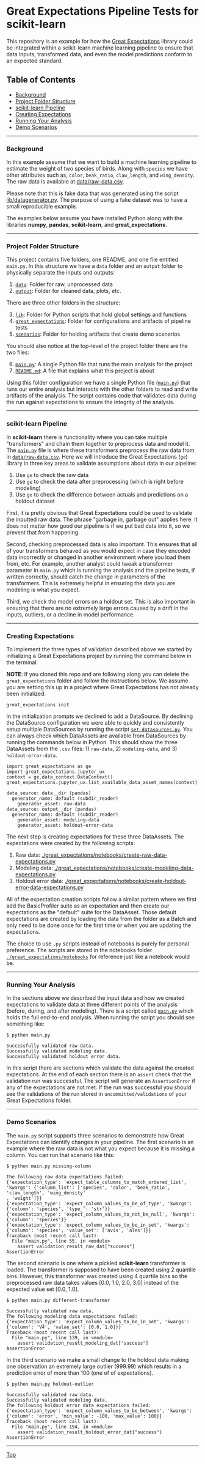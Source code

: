 # Great Expectations Pipeline Tests for scikit-learn

This repository is an example for how the [Great Expectations](https://github.com/great-expectations/great_expectations) 
library could be integrated within a scikit-learn machine learning pipeline to ensure that data 
inputs, transformed data, and even the model predictions conform to an expected standard. 

## Table of Contents

 - [Background](#background)
 - [Project Folder Structure](#project-folder-structure)
 - [scikit-learn Pipeline](#scikit-learn-pipeline)
 - [Creating Expectations](#creating-expectations)
 - [Running Your Analysis](#running-your-analysis) 
 - [Demo Scenarios](#demo-scenarios)  


---

### Background

In this example assume that we want to build a machine learning pipeline to 
estimate the weight of two species of birds. Along with `species` we have other 
attributes such as, `color`, `beak_ratio`, `claw_length`, and `wing_density`. 
The raw data is available at [data/raw-data.csv](./data/raw-data.csv). 

Please note that this is fake data that was generated using the script [lib/datagenerator.py](./lib/datagenerator.py). 
The purpose of using a fake dataset was to have a small reproducible example.

The examples below assume you have installed Python along with the libraries **numpy**, 
**pandas**, **scikit-learn**, and **great_expectations**.


---

### Project Folder Structure

This project contains five folders, one README, and one file entitled `main.py`. 
In this structure we have a `data` folder and an `output` folder to physically separate 
the inputs and outputs:  

1.  [`data`](./data): Folder for raw, unprocessed data
2.  [`output`](./output): Folder for cleaned data, plots, etc.

There are three other folders in the structure:

3. [`lib`](./lib): Folder for Python scripts that hold global settings and functions
4. [`great_expectations`](./great_expectations): Folder for configurations and artifacts of pipeline tests
5. [`scenarios`](./scenarios): Folder for holding artifacts that create demo scenarios

You should also notice at the top-level of the project folder there are the two files: 

6. [`main.py`](main.py): A single Python file that runs the main analysis for the project 
7. [`README.md`](README.md): A file that explains what this project is about

Using this folder configuration we have a single Python file ([`main.py`](main.py)) that runs 
our entire analysis but interacts with the other folders to read and write artifacts 
of the analysis. The script contains code that validates data during the run against 
expectations to ensure the integrity of the analysis.


---

### scikit-learn Pipeline

In **scikit-learn** there is functionality where you can take multiple "transformers" 
and chain them together to preprocess data and model it. The [`main.py`](main.py) 
file is where these transformers preprocess the raw data from in [`data/raw-data.csv`](./data/raw-data.csv). 
Here we will introduce the Great Expectations (`ge`) library in three key areas to 
validate assumptions about data in our pipeline: 

1. Use `ge` to check the raw data
2. Use `ge` to check the data after preprocessing (which is right before modeling)
3. Use `ge` to check the difference between actuals and predictions on a holdout dataset

First, it is pretty obvious that Great Expectations could be used to validate the inputted raw data. 
The phrase "garbage in, garbage out" applies here. It does not matter how good our 
pipeline is if we put bad data into it, so we prevent that from happening.

Second, checking preprocessed data is also important. This ensures that all of your transformers 
behaved as you would expect in case they encoded data incorrectly or changed in another 
environment where you load them from, etc. For example, another analyst could tweak 
a transformer parameter in `main.py` which is running the analysis and the pipeline tests, 
if written correctly, should catch the change in parameters of the transformers. 
This is extremely helpful in ensuring the data you are modeling is what you expect.

Third, we check the model errors on a holdout set. This is also important in ensuring 
that there are no extremely large errors caused by a drift in the inputs, outliers, or a 
decline in model performance.


---

### Creating Expectations

To implement the three types of validation described above we started by initializing a 
Great Expectations project by running the command below in the terminal. 

**NOTE**: If you cloned this repo and are following along you can delete the 
`great_expectations` folder and follow the instructions below. We assume you are 
setting this up in a project where Great Expectations has not already been initialized.

```
great_expectations init
```

In the initialization prompts we declined to add a DataSource. By declining the DataSource 
configuration we were able to quickly and consistently setup multiple DataSources by 
running the script [`set-datasources.py`](./great_expectations/notebooks/set-datasources.py). 
You can always check which DataAssets are available from DataSources by running the commands below 
in Python. This should show the three DataAssets from the `.csv` files: 1) `raw-data`, 
2) `modeling-data`, and 3) `holdout-error-data`.  

```
import great_expectations as ge
import great_expectations.jupyter_ux
context = ge.data_context.DataContext()
great_expectations.jupyter_ux.list_available_data_asset_names(context)

data_source: data__dir (pandas)
  generator_name: default (subdir_reader)
    generator_asset: raw-data
data_source: output__dir (pandas)
  generator_name: default (subdir_reader)
    generator_asset: modeling-data
    generator_asset: holdout-error-data
```

The next step is creating expectations for these three DataAssets. The expectations 
were created by the following scripts: 

1. Raw data: [./great_expectations/notebooks/create-raw-data-expectations.py](./great_expectations/notebooks/create-raw-data-expectations.py)
2. Modeling data: [./great_expectations/notebooks/create-modeling-data-expectations.py](./great_expectations/notebooks/create-modeling-data-expectations.py)
3. Holdout error data: [./great_expectations/notebooks/create-holdout-error-data-expectations.py](./great_expectations/notebooks/create-holdout-error-data-expectations.py)

All of the expectation creation scripts follow a similar pattern where we first add the BasicProfiler suite 
as an expectation and then create our expectations as the "default" suite for the DataAsset.
Those default expectations are created by loading the data from the folder as a Batch and 
only need to be done once for the first time or when you are updating the expectations.

The choice to use `.py` scripts instead of notebooks is purely for personal preference. 
The scripts are stored in the notebooks folder [`./great_expectations/notebooks`](./great_expectations/notebooks) 
for reference just like a notebook would be.  


---

### Running Your Analysis

In the sections above we described the input data and how we created expectations to validate 
data at three different points of the analysis (before, during, and after modeling). 
There is a script called [`main.py`](main.py) which holds the full end-to-end analysis.
When running the script you should see something like: 

```
$ python main.py

Successfully validated raw data.
Successfully validated modeling data.
Successfully validated holdout error data.
```

In this script there are sections which validate the data against the created expectations. 
At the end of each section there is an `assert` check that the validation run was 
successful. The script will generate an `AssertionError` if any of the expectations are not met. 
If the run was successful you should see the validations of the run stored in 
`uncommitted/validations` of your Great Expectations folder. 


---

### Demo Scenarios

The `main.py` script supports three scenarios to demonstrate how Great Expectations 
can identify changes in your pipeline. The first scenario is an example where the 
raw data is not what you expect because it is missing a column. You can run that 
scenario like this: 

```
$ python main.py missing-column

The following raw data expectations failed:
{'expectation_type': 'expect_table_columns_to_match_ordered_list', 'kwargs': {'column_list': ['species', 'color', 'beak_ratio', 'claw_length', 'wing_density'
, 'weight']}}
{'expectation_type': 'expect_column_values_to_be_of_type', 'kwargs': {'column': 'species', 'type_': 'str'}}
{'expectation_type': 'expect_column_values_to_not_be_null', 'kwargs': {'column': 'species'}}
{'expectation_type': 'expect_column_values_to_be_in_set', 'kwargs': {'column': 'species', 'value_set': ['avis', 'ales']}}
Traceback (most recent call last):
  File "main.py", line 55, in <module>
    assert validation_result_raw_dat["success"]
AssertionError
```

The second scenario is one where a pickled **scikit-learn** transformer is loaded. 
The transformer is supposed to have been created using 2 quantile bins. However, 
this transformer was created using 4 quartile bins so the preprocessed raw data takes 
values [0.0, 1.0, 2.0, 3.0] instead of the expected value set [0.0, 1.0].

```
$ python main.py different-transformer

Successfully validated raw data.
The following modeling data expectations failed:
{'expectation_type': 'expect_column_values_to_be_in_set', 'kwargs': {'column': 'V4', 'value_set': [0.0, 1.0]}}
Traceback (most recent call last):
  File "main.py", line 139, in <module>
    assert validation_result_modeling_dat["success"]
AssertionError
```

In the third scenario we make a small change to the holdout data making one observation 
an extremely large outlier (999.99) which results in a prediction error of more 
than 100 (one of of expectations).

```
$ python main.py holdout-outlier

Successfully validated raw data.
Successfully validated modeling data.
The following holdout error data expectations failed:
{'expectation_type': 'expect_column_values_to_be_between', 'kwargs': {'column': 'error', 'min_value': -100, 'max_value': 100}}
Traceback (most recent call last):
  File "main.py", line 194, in <module>
    assert validation_result_holdout_error_dat["success"]
AssertionError
```


---

[Top](#great-expectations-pipeline-tests-for-scikit-learn)